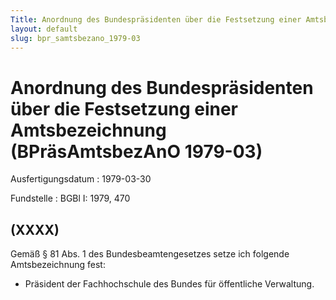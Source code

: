 ```yaml
---
Title: Anordnung des Bundespräsidenten über die Festsetzung einer Amtsbezeichnung
layout: default
slug: bpr_samtsbezano_1979-03
---
```


# Anordnung des Bundespräsidenten über die Festsetzung einer Amtsbezeichnung (BPräsAmtsbezAnO 1979-03)

Ausfertigungsdatum
:   1979-03-30

Fundstelle
:   BGBl I: 1979, 470



## (XXXX)

Gemäß § 81 Abs. 1 des Bundesbeamtengesetzes setze ich folgende
Amtsbezeichnung fest:

*   Präsident der Fachhochschule des Bundes für öffentliche Verwaltung.




